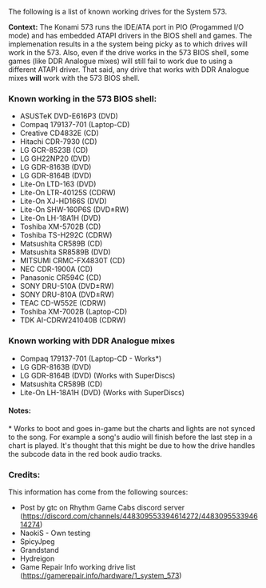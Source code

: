 The following is a list of known working drives for the System 573.

**Context:** The Konami 573 runs the IDE/ATA port in PIO (Progammed I/O mode) and has embedded ATAPI drivers in the BIOS shell and games. The implemenation results in a the system being picky as to which drives will work in the 573. Also, even if the drive works in the 573 BIOS shell, some games (like DDR Analogue mixes) will still fail to work due to using a different ATAPI driver. That said, any drive that works with DDR Analogue mixes **will** work with the 573 BIOS shell.

### Known working in the 573 BIOS shell:
* ASUSTeK DVD-E616P3    (DVD)
* Compaq 179137-701     (Laptop-CD)
* Creative CD4832E      (CD)
* Hitachi CDR-7930      (CD)
* LG GCR-8523B          (CD)
* LG GH22NP20           (DVD)
* LG GDR-8163B          (DVD)
* LG GDR-8164B          (DVD)
* Lite-On LTD-163       (DVD)
* Lite-On LTR-40125S    (CDRW)
* Lite-On XJ-HD166S     (DVD)
* Lite-On SHW-160P6S    (DVD±RW)
* Lite-On LH-18A1H      (DVD)
* Toshiba XM-5702B      (CD)
* Toshiba TS-H292C      (CDRW)
* Matsushita CR589B     (CD)
* Matsushita SR8589B    (DVD)
* MITSUMI CRMC-FX4830T  (CD)
* NEC CDR-1900A         (CD)
* Panasonic CR594C      (CD)
* SONY DRU-510A         (DVD±RW)
* SONY DRU-810A         (DVD±RW)
* TEAC CD-W552E         (CDRW)
* Toshiba XM-7002B      (Laptop-CD)
* TDK AI-CDRW241040B    (CDRW)

### Known working with DDR Analogue mixes
* Compaq 179137-701     (Laptop-CD - Works*)
* LG GDR-8163B          (DVD)
* LG GDR-8164B          (DVD) (Works with SuperDiscs)
* Matsushita CR589B     (CD)
* Lite-On LH-18A1H      (DVD) (Works with SuperDiscs)

#### Notes:
\* Works to boot and goes in-game but the charts and lights are not synced to the song. For example a song's audio will finish before the last step in a chart is played. It's thought that this might be due to how the drive handles the subcode data in the red book audio tracks.

### Credits:
This information has come from the following sources:
* Post by gtc on Rhythm Game Cabs discord server (https://discord.com/channels/448309553394614272/448309553394614274)
* NaokiS - Own testing
* SpicyJpeg 
* Grandstand
* Hydreigon
* Game Repair Info working drive list (https://gamerepair.info/hardware/1_system_573)